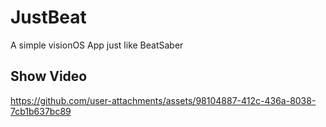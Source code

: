 # JustBeat

A simple visionOS App just like BeatSaber

## Show Video

https://github.com/user-attachments/assets/98104887-412c-436a-8038-7cb1b637bc89

